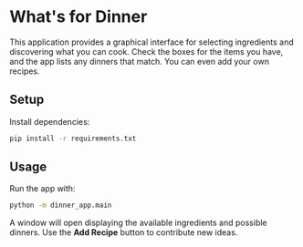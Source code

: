 # What's for Dinner

This application provides a graphical interface for selecting ingredients and
discovering what you can cook. Check the boxes for the items you have, and the
app lists any dinners that match. You can even add your own recipes.

## Setup

Install dependencies:

```bash
pip install -r requirements.txt
```

## Usage

Run the app with:

```bash
python -m dinner_app.main
```

A window will open displaying the available ingredients and possible dinners.
Use the **Add Recipe** button to contribute new ideas.
